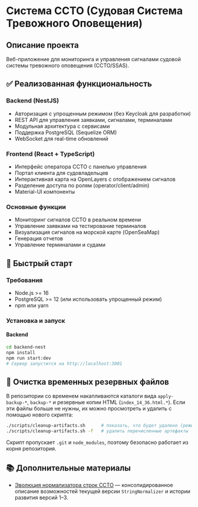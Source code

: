 # Система ССТО (Судовая Система Тревожного Оповещения)

## Описание проекта
Веб-приложение для мониторинга и управления сигналами судовой системы тревожного оповещения (ССТО/SSAS).

## ✅ Реализованная функциональность

### Backend (NestJS)
- Авторизация с упрощенным режимом (без Keycloak для разработки)
- REST API для управления заявками, сигналами, терминалами
- Модульная архитектура с сервисами
- Поддержка PostgreSQL (Sequelize ORM)
- WebSocket для real-time обновлений

### Frontend (React + TypeScript)
- Интерфейс оператора ССТО с панелью управления
- Портал клиента для судовладельцев
- Интерактивная карта на OpenLayers с отображением сигналов
- Разделение доступа по ролям (operator/client/admin)
- Material-UI компоненты

### Основные функции
- Мониторинг сигналов ССТО в реальном времени
- Управление заявками на тестирование терминалов
- Визуализация сигналов на морской карте (OpenSeaMap)
- Генерация отчетов
- Управление терминалами и судами

## 🚀 Быстрый старт

### Требования
- Node.js >= 16
- PostgreSQL >= 12 (или использовать упрощенный режим)
- npm или yarn

### Установка и запуск

#### Backend
```bash
cd backend-nest
npm install
npm run start:dev
# Сервер запустится на http://localhost:3001
```

## 🧹 Очистка временных резервных файлов

В репозитории со временем накапливаются каталоги вида `apply-backup-*`, `backup-*` и резервные копии HTML (`index_14_36.html.*`).
Если эти файлы больше не нужны, их можно просмотреть и удалить с помощью нового скрипта:

```bash
./scripts/cleanup-artifacts.sh      # показать, что будет удалено (режим по умолчанию)
./scripts/cleanup-artifacts.sh -f   # удалить перечисленные артефакты
```

Скрипт пропускает `.git` и `node_modules`, поэтому безопасно работает из корня репозитория.

## 📚 Дополнительные материалы

- [Эволюция нормализатора строк ССТО](docs/string-normalizer-summary.md) — консолидированное описание возможностей текущей версии `StringNormalizer` и истории развития версий 1–3.
